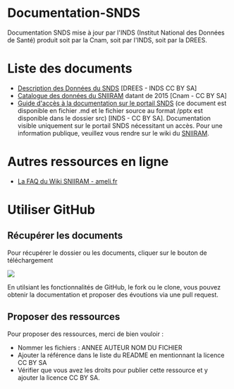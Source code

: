 # Documentation-SNDS
Documentation SNDS mise à jour par l'INDS (Institut National des Données de Santé) produit soit par la Cnam, soit par l'INDS, soit par la DREES.

# Liste des documents
- [Description des Données du SNDS](https://github.com/indsante/Documentation-SNDS/blob/master/2019DREESINDS_%20Description_Donnees%20du_SNDS.md) [DREES - INDS CC BY SA]
- [Catalogue des données du SNIIRAM](https://github.com/indsante/Documentation-SNDS/blob/master/2015Cnam_Catalogue%20Donn%C3%A9es_SNIIRAM_CnamCCBYSA.xlsm) datant de 2015 [Cnam - CC BY SA]
- [Guide d'accès à la documentation sur le portail SNDS](https://github.com/indsante/Documentation-SNDS/blob/master/2019INDS_Trouver_la_doc_sur_le_portail_SNDS.md) (ce document est disponible en fichier .md et le fichier source au format /pptx est disponible dans le dossier src) [INDS - CC BY SA]. Documentation visible uniquement sur le portail SNDS nécessitant un accès. Pour une information publique, veuillez vous rendre sur le wiki du [SNIIRAM](http://open-data-assurance-maladie.ameli.fr/wiki-sniiram/index.php).

# Autres ressources en ligne
- [La FAQ du Wiki SNIIRAM - ameli.fr](http://open-data-assurance-maladie.ameli.fr/wiki-sniiram/index.php/Questions-Réponses#Comment_d.C3.A9nombrer_les_pharmacies_.3F)

# Utiliser GitHub
## Récupérer les documents
Pour récupérer le dossier ou les documents, cliquer sur le bouton de téléchargement

![](img/downloadfile.png)

En utilsiant les fonctionnalités de GitHub, le fork ou le clone, vous pouvez obtenir la documentation et proposer des évoutions via une pull request.

## Proposer des ressources
Pour proposer des ressources, merci de bien vouloir :
- Nommer les fichiers : ANNEE AUTEUR NOM DU FICHIER
- Ajouter la référence dans le liste du README en mentionnant la licence CC BY SA
- Vérifier que vous avez les droits pour publier cette ressource et y ajouter la licence CC BY SA.
